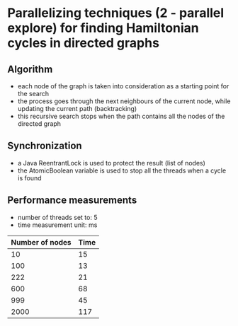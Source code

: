 # Parallelizing techniques (2 - parallel explore) for finding Hamiltonian cycles in directed graphs

Algorithm
---------
- each node of the graph is taken into consideration as a starting point for the search
- the process goes through the next neighbours of the current node, while updating the current path (backtracking)
- this recursive search stops when the path contains all the nodes of the directed graph

Synchronization
---------------
- a Java ReentrantLock is used to protect the result (list of nodes)
- the AtomicBoolean variable is used to stop all the threads when a cycle is found

Performance measurements
------------------------
- number of threads set to: 5
- time measurement unit: ms

| Number of nodes | Time |
|-----------------|------|
|10 | 15 |
|100 | 13 |
|222 | 21 |
|600 | 68 |
|999 | 45 |
|2000| 117 |


